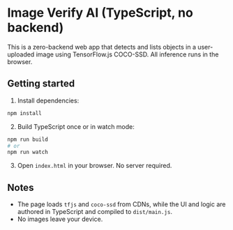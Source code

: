 # Image Verify AI (TypeScript, no backend)

This is a zero-backend web app that detects and lists objects in a user-uploaded image using TensorFlow.js COCO-SSD. All inference runs in the browser.

## Getting started

1. Install dependencies:

```bash
npm install
```

2. Build TypeScript once or in watch mode:

```bash
npm run build
# or
npm run watch
```

3. Open `index.html` in your browser. No server required.

## Notes

- The page loads `tfjs` and `coco-ssd` from CDNs, while the UI and logic are authored in TypeScript and compiled to `dist/main.js`.
- No images leave your device.


